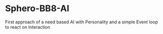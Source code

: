 # Sphero-BB8-AI
First approach of a need based AI with Personality and a simple Event loop to react on Interaction
